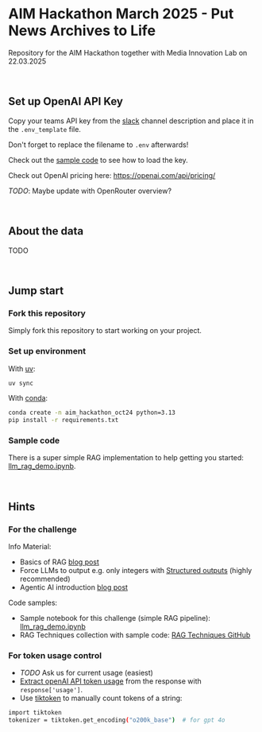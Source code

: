 # AIM Hackathon March 2025 - Put News Archives to Life
Repository for the AIM Hackathon together with Media Innovation Lab on 22.03.2025

<br>


## Set up OpenAI API Key
Copy your teams API key from the [slack]("TODO") channel description and place it in the `.env_template` file.

Don't forget to replace the filename to `.env` afterwards!

Check out the [sample code](notebooks/llm_rag_demo.ipynb) to see how to load the key.

Check out OpenAI pricing here: https://openai.com/api/pricing/

*TODO*: Maybe update with OpenRouter overview?

<br>


## About the data
TODO

<br>


## Jump start
### Fork this repository
Simply fork this repository to start working on your project.

### Set up environment
With [uv](https://docs.astral.sh/uv/getting-started/installation/):
```bash
uv sync
```

With [conda](https://docs.conda.io/projects/conda/en/latest/user-guide/install/windows.html):
```bash
conda create -n aim_hackathon_oct24 python=3.13
pip install -r requirements.txt
```

### Sample code
There is a super simple RAG implementation to help getting you started: [llm_rag_demo.ipynb](notebooks/llm_rag_demo.ipynb).

<br>


## Hints

### For the challenge
Info Material:
- Basics of RAG [blog post](https://medium.com/@ahmed.mohiuddin.architecture/using-ai-to-chat-with-your-documents-leveraging-langchain-faiss-and-openai-3281acfcc4e9)
- Force LLMs to output e.g. only integers with [Structured outputs](https://platform.openai.com/docs/guides/structured-outputs/introduction) (highly recommended)
- Agentic AI introduction [blog post](https://www.anthropic.com/engineering/building-effective-agents)


Code samples:
- Sample notebook for this challenge (simple RAG pipeline): [llm_rag_demo.ipynb](notebooks/llm_rag_demo.ipynb) 
- RAG Techniques collection with sample code: [RAG Techniques GitHub](https://github.com/NirDiamant/RAG_Techniques)


### For token usage control
- *TODO* Ask us for current usage (easiest) 
- [Extract openAI API token usage](https://help.openai.com/en/articles/6614209-how-do-i-check-my-token-usage) from the response with `response['usage']`.
- Use [tiktoken](https://cookbook.openai.com/examples/how_to_count_tokens_with_tiktoken) to manually count tokens of a string:
```bash
import tiktoken
tokenizer = tiktoken.get_encoding("o200k_base")  # for gpt 4o
```

<br>